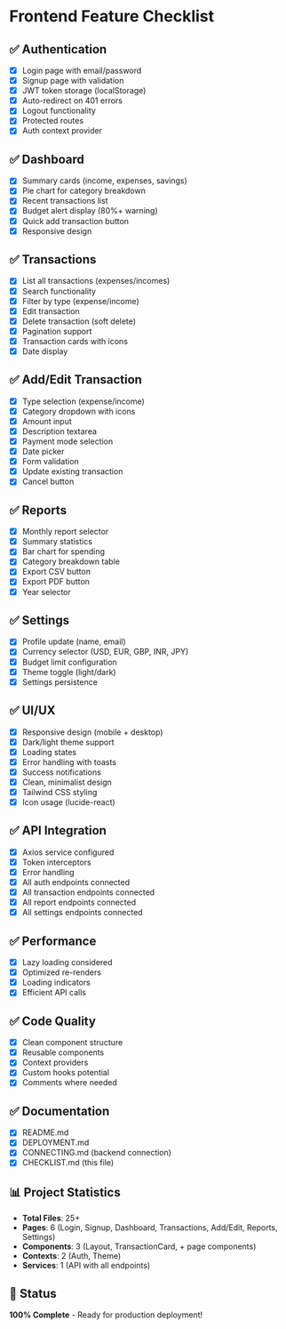 # Frontend Feature Checklist

## ✅ Authentication
- [x] Login page with email/password
- [x] Signup page with validation
- [x] JWT token storage (localStorage)
- [x] Auto-redirect on 401 errors
- [x] Logout functionality
- [x] Protected routes
- [x] Auth context provider

## ✅ Dashboard
- [x] Summary cards (income, expenses, savings)
- [x] Pie chart for category breakdown
- [x] Recent transactions list
- [x] Budget alert display (80%+ warning)
- [x] Quick add transaction button
- [x] Responsive design

## ✅ Transactions
- [x] List all transactions (expenses/incomes)
- [x] Search functionality
- [x] Filter by type (expense/income)
- [x] Edit transaction
- [x] Delete transaction (soft delete)
- [x] Pagination support
- [x] Transaction cards with icons
- [x] Date display

## ✅ Add/Edit Transaction
- [x] Type selection (expense/income)
- [x] Category dropdown with icons
- [x] Amount input
- [x] Description textarea
- [x] Payment mode selection
- [x] Date picker
- [x] Form validation
- [x] Update existing transaction
- [x] Cancel button

## ✅ Reports
- [x] Monthly report selector
- [x] Summary statistics
- [x] Bar chart for spending
- [x] Category breakdown table
- [x] Export CSV button
- [x] Export PDF button
- [x] Year selector

## ✅ Settings
- [x] Profile update (name, email)
- [x] Currency selector (USD, EUR, GBP, INR, JPY)
- [x] Budget limit configuration
- [x] Theme toggle (light/dark)
- [x] Settings persistence

## ✅ UI/UX
- [x] Responsive design (mobile + desktop)
- [x] Dark/light theme support
- [x] Loading states
- [x] Error handling with toasts
- [x] Success notifications
- [x] Clean, minimalist design
- [x] Tailwind CSS styling
- [x] Icon usage (lucide-react)

## ✅ API Integration
- [x] Axios service configured
- [x] Token interceptors
- [x] Error handling
- [x] All auth endpoints connected
- [x] All transaction endpoints connected
- [x] All report endpoints connected
- [x] All settings endpoints connected

## ✅ Performance
- [x] Lazy loading considered
- [x] Optimized re-renders
- [x] Loading indicators
- [x] Efficient API calls

## ✅ Code Quality
- [x] Clean component structure
- [x] Reusable components
- [x] Context providers
- [x] Custom hooks potential
- [x] Comments where needed

## ✅ Documentation
- [x] README.md
- [x] DEPLOYMENT.md
- [x] CONNECTING.md (backend connection)
- [x] CHECKLIST.md (this file)

## 📊 Project Statistics

- **Total Files**: 25+
- **Pages**: 6 (Login, Signup, Dashboard, Transactions, Add/Edit, Reports, Settings)
- **Components**: 3 (Layout, TransactionCard, + page components)
- **Contexts**: 2 (Auth, Theme)
- **Services**: 1 (API with all endpoints)

## 🚀 Status

**100% Complete** - Ready for production deployment!
